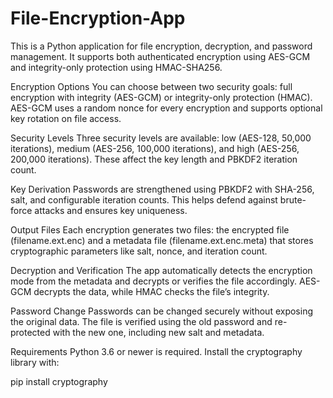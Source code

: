# File-Encryption-App
This is a Python application for file encryption, decryption, and password management. It supports both authenticated encryption using AES-GCM and integrity-only protection using HMAC-SHA256.

Encryption Options
You can choose between two security goals: full encryption with integrity (AES-GCM) or integrity-only protection (HMAC). AES-GCM uses a random nonce for every encryption and supports optional key rotation on file access.

Security Levels
Three security levels are available: low (AES-128, 50,000 iterations), medium (AES-256, 100,000 iterations), and high (AES-256, 200,000 iterations). These affect the key length and PBKDF2 iteration count.

Key Derivation
Passwords are strengthened using PBKDF2 with SHA-256, salt, and configurable iteration counts. This helps defend against brute-force attacks and ensures key uniqueness.

Output Files
Each encryption generates two files: the encrypted file (filename.ext.enc) and a metadata file (filename.ext.enc.meta) that stores cryptographic parameters like salt, nonce, and iteration count.

Decryption and Verification
The app automatically detects the encryption mode from the metadata and decrypts or verifies the file accordingly. AES-GCM decrypts the data, while HMAC checks the file’s integrity.

Password Change
Passwords can be changed securely without exposing the original data. The file is verified using the old password and re-protected with the new one, including new salt and metadata.

Requirements
Python 3.6 or newer is required. Install the cryptography library with:

pip install cryptography  

